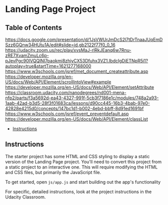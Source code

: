 # Landing Page Project

## Table of Contents
https://docs.google.com/presentation/d/1JsVWUrJmDcS2l7tDrTnaaJUqEmDSzz6GQnw34HUtu1A/edit#slide=id.gb2122f77f0_0_16 
https://udacity.zoom.us/rec/play/xvsMaJ-rlRkJEanq6w7Rnu-zRE7XvamZmuLc6p-pJevPgc90IVQQlNI7paokmi8zhiyCX53Dfuhx3VZ1.IbdcIgDiETNpR5i1?autoplay=true&startTime=1621277168000 
https://www.w3schools.com/jsref/met_document_createattribute.asp
https://developer.mozilla.org/en-US/docs/Web/API/Element/scrollIntoView#example
https://developer.mozilla.org/en-US/docs/Web/API/Element/setAttribute
https://classroom.udacity.com/nanodegrees/nd001-mena-nfp2/parts/f3a5692d-ea43-4327-991f-5cb3f7186e1c/modules/748a2a93-1aab-42ad-b3d5-28f3f01683ca/lessons/d90cc445-16b3-4bab-97e0-42828e4215d0/concepts/147bc1d1-b002-4ebd-bbff-8d91ed1691bf 
https://www.w3schools.com/jsref/event_preventdefault.asp 
https://developer.mozilla.org/en-US/docs/Web/API/Element/classList 


* [Instructions](#instructions)

## Instructions

The starter project has some HTML and CSS styling to display a static version of the Landing Page project. You'll need to convert this project from a static project to an interactive one. This will require modifying the HTML and CSS files, but primarily the JavaScript file.

To get started, open `js/app.js` and start building out the app's functionality

For specific, detailed instructions, look at the project instructions in the Udacity Classroom.

